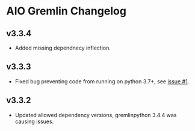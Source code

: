 # AIO Gremlin Changelog

## v3.3.4

* Added missing dependnecy inflection.

## v3.3.3

* Fixed bug preventing code from running on python 3.7+, see [issue #1](https://git.qoto.org/goblin-ogm/aiogremlin/issues/1).

## v3.3.2

* Updated allowed dependency versions, gremlinpython 3.4.4 was causing issues.
